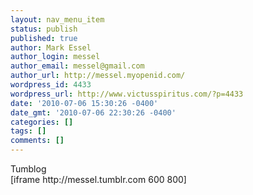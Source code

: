 ```yaml
---
layout: nav_menu_item
status: publish
published: true
author: Mark Essel
author_login: messel
author_email: messel@gmail.com
author_url: http://messel.myopenid.com/
wordpress_id: 4433
wordpress_url: http://www.victusspiritus.com/?p=4433
date: '2010-07-06 15:30:26 -0400'
date_gmt: '2010-07-06 22:30:26 -0400'
categories: []
tags: []
comments: []
---
```

<p>Tumblog<br />
[iframe http://messel.tumblr.com 600 800]</p>
